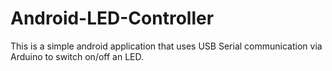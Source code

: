 # Android-LED-Controller

This is a simple android application that uses USB Serial communication via Arduino to switch on/off an LED.
